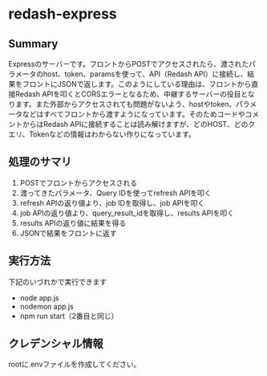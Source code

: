# redash-express

## Summary
Expressのサーバーです。フロントからPOSTでアクセスされたら、渡されたパラメータのhost、token、paramsを使って、API（Redash API）に接続し、結果をフロントにJSONで返します。このようにしている理由は、フロントから直接Redash APIを叩くとCORSエラーとなるため、中継するサーバーの役目となります。また外部からアクセスされても問題がないよう、hostやtoken、パラメータなどはすべてフロントから渡すようになっています。そのためコードやコメントからはRedash APIに接続することは読み解けますが、どのHOST、どのクエリ、Tokenなどの情報はわからない作りになっています。

## 処理のサマリ
1. POSTでフロントからアクセスされる
1. 渡ってきたパラメータ、Query IDを使ってrefresh APIを叩く
1. refresh APIの返り値より、job IDを取得し、job APIを叩く
1. job APIの返り値より、query_result_idを取得し、results APIを叩く
1. results APIの返り値に結果を得る
1. JSONで結果をフロントに返す

## 実行方法
下記のいづれかで実行できます

- node app.js
- nodemon app.js
- npm run start（2番目と同じ）

## クレデンシャル情報
rootに.envファイルを作成してください。
